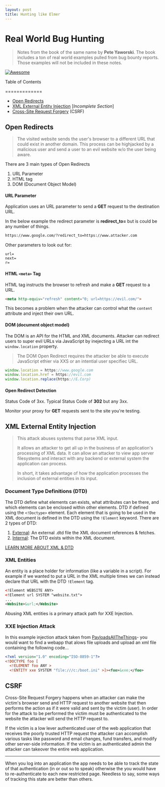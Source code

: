 ```yaml
---
layout: post
title: Hunting like Elmer
---
```


# Real World Bug Hunting 
> Notes from the book of the same name by **Pete Yaworski**.
> The book includes a ton of real world examples pulled from bug bounty reports.  Those examples will not be included in these notes.

[![Awesome](https://img.shields.io/badge/Peter%20Yaworski-RealWorld%20Bug%20Hunting-green)](https://nostarch.com/bughunting)

Table of Contents

=============

* [Open Redirects](#open-redirects)
* [XML External Entity Injection](#xml-external-entity-injection) [*Incomplete Section*]
* [Cross-Site Request Forgery](#csrf) (CSRF)



## Open Redirects

> The visited website sends the user's browser to a different URL that could exist in another domain.  This process can be highjacked by a malicious user and send a user to an evil website w/o the user being aware.

There are 3 main types of Open Redirects
1. URL Parameter
2. HTML <meta> tag
3. DOM (Document Object Model)

#### URL Parameter
Application uses an URL parameter to send a **GET** request to the destination URL.

In the below example the redirect parameter is **redirect_to=** but is could be any number of things.

```html
https://www.google.com/?redirect_to=https://www.attacker.com
```

Other parameters to look out for:
```http
url=
next=
r=
```

#### HTML `<meta>` Tag
HTML <meta> tag instructs the browser to refresh and make a **GET** request to a URL.
```html
<meta http-equiv="refresh" content="0; url=https://evil.com/">
```
This becomes a problem when the attacker can control what the `content` attribute and inject their own URL.

#### DOM (document object model)
The DOM is an API for the HTML and XML documents.  Attacker can redirect users to super evil URLs via JavaScript by inejecting a URL int the `window.location` property.

> The DOM Open Redirect requires the attacker be able to execute JavaScript ethier via XXS or an intential user specifiec URL.

```javascript
window.location = https://www.google.com
window.location.href = https://evil.com
window.location.replace(https://E.Corp)
```

#### Open Redirect Detection
Status Code of 3xx.  Typical Status Code of **302** but any 3xx.

Monitor your proxy for **GET** requests sent to the site you're testing.

## XML External Entity Injection

> This attack abuses systems that parse XML input.
>
> It allows an attacker to get all up in the business of an application's processing of XML data.  It can allow an attacker to view app server filesystems and interact with any backend or external system the application can process.
>
> In short, it takes advantage of how the application processes the inclusion of external entities in its input.

### Document Type Definitions (DTD)

The DTD define what elements can exists, what attributes can be there, and which elements can be enclosed within other elements.  DTD if defined using the `<!Doctype>` element. Each element that is going to be used in the XML document is defined in the DTD using the `!Element` keyword.  There are 2 types of DTD:

1. <u>External</u>: An external .dtd file the XML document references & fetches. 
2. <u>Internal</u>: The DTD exists within the XML document.

[LEARN MORE ABOUT XML & DTD](https://portswigger.net/web-security/xxe/xml-entities)

### XML Entities

An entity is a place holder for information (like a variable in a script).  For example if we wanted to put a URL in the XML multiple times we can instead declare that URL with the DTD `!Element` tag.

```xml
<!Element WEBSITE ANY>
<!Element url SYSTEM "website.txt">
...
<Website>&url;</Website>
```

Abusing XML entities is a primary attack path for XXE Injection.

### XXE Injection Attack

In this example injection attack taken from [PayloadsAllTheThings]([https://github.com/swisskyrepo/PayloadsAllTheThings/tree/master/XXE%20Injection#classic-xxe)- you would want to find a webapp that alows file uploads and upload an xml file containing the following code...

```xml
<?xml version="1.0" encoding="ISO-8859-1"?>
<!DOCTYPE foo [  
  <!ELEMENT foo ANY >
  <!ENTITY xxe SYSTEM "file:///c:/boot.ini" >]><foo>&xxe;</foo>
```

## CSRF

Cross-Site Request Forgery happens when an attacker can make the victim's browser send and HTTP request to another website that then performs the action as if it were valid and sent by the victim (user).  In order for the attack to be performed the victim must be authenticated to the website the attacker will send the HTTP request to.

If the victim is a low lever authenticated user of the web application that receives the poorly trusted HTTP request the attacker can accomplish various tasks like password and email changes, fund transfers, and modify other server-side information.  If the victim is an authenticated admin the attacker can takeover the entire web application.

---

When you log into an application the app needs to be able to track the state of that authentication (in or out so to speak) otherwise the you would have to re-authenticate to each new restricted page. Needless to say, some ways of tracking this state are better than others.  





